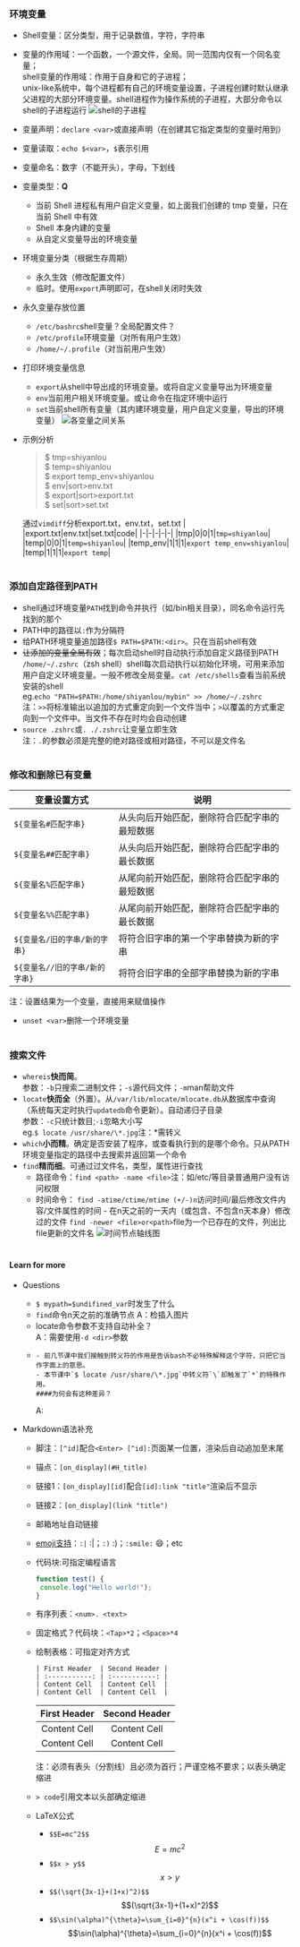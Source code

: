 ### 环境变量

- Shell变量：区分类型，用于记录数值，字符，字符串
- 变量的作用域：一个函数，一个源文件，全局。同一范围内仅有一个同名变量；  
  shell变量的作用域：作用于自身和它的子进程；  
  unix-like系统中，每个进程都有自己的环境变量设置，子进程创建时默认继承父进程的大部分环境变量。shell进程作为操作系统的子进程，大部分命令以shell的子进程运行
  ![shell的子进程](https://doc.shiyanlou.com/linux_base/5-2.png)
- 变量声明：`declare <var>`或直接声明（在创建其它指定类型的变量时用到）
- 变量读取：`echo $<var>`，`$`表示引用
- 变量命名：数字（不能开头），字母，下划线
- 变量类型：**Q**
  - 当前 Shell 进程私有用户自定义变量，如上面我们创建的 tmp 变量，只在当前 Shell 中有效
  - Shell 本身内建的变量
  - 从自定义变量导出的环境变量
- 环境变量分类（根据生存周期）
  - 永久生效（修改配置文件）
  - 临时。使用`export`声明即可，在shell关闭时失效
- 永久变量存放位置
  - `/etc/bashrc`shell变量？全局配置文件？
  - `/etc/profile`环境变量（对所有用户生效）
  - `/home/~/.profile`（对当前用户生效）
- 打印环境变量信息
  - `export`从shell中导出成的环境变量。或将自定义变量导出为环境变量
  - `env`当前用户相关环境变量。或让命令在指定环境中运行
  - `set`当前shell所有变量（其内建环境变量，用户自定义变量，导出的环境变量）
    ![各变量之间关系](https://doc.shiyanlou.com/linux_base/5-3.png)
- 示例分析  
  > \$ tmp=shiyanlou  
    \$ temp=shiyanlou  
    \$ export temp_env=shiyanlou  
    \$ env|sort>env.txt  
    \$ export|sort>export.txt  
    \$ set|sort>set.txt  

  通过`vimdiff`分析export.txt，env.txt，set.txt
  | |export.txt|env.txt|set.txt|code|
  |-|-|-|-|-|
  |tmp|0|0|1|`tmp=shiyanlou`|
  |temp|0|0|1|`temp=shiyanlou`|
  |temp_env|1|1|1|`export temp_env=shiyanlou`|
  |temp|1|1|1|`export temp`|
#
### 添加自定路径到PATH
- shell通过环境变量`PATH`找到命令并执行（如/bin相关目录），同名命令运行先找到的那个
- PATH中的路径以`:`作为分隔符
- 给PATH环境变量追加路径`$ PATH=$PATH:<dir>`。只在当前shell有效
- ~~让添加的变量全局有效~~；每次启动shell时自动执行添加自定义路径到PATH  
`/home/~/.zshrc`（zsh shell）shell每次启动执行以初始化环境，可用来添加用户自定义环境变量。一般不修改全局变量。`cat /etc/shells`查看当前系统安装的shell  
eg.`echo "PATH=$PATH:/home/shiyanlou/mybin" >> /home/~/.zshrc`  
注：`>>`将标准输出以追加的方式重定向到一个文件当中；`>`以覆盖的方式重定向到一个文件中。当文件不存在时均会自动创建
- `source .zshrc`或`. ./.zshrc`让变量立即生效  
注：`.`的参数必须是完整的绝对路径或相对路径，不可以是文件名
#
### 修改和删除已有变量
  |变量设置方式|说明|
  |-|-|
  |`${变量名#匹配字串}`	|从头向后开始匹配，删除符合匹配字串的最短数据|
  |`${变量名##匹配字串}`	|从头向后开始匹配，删除符合匹配字串的最长数据|
  |`${变量名%匹配字串}`	|从尾向前开始匹配，删除符合匹配字串的最短数据|
  |`${变量名%%匹配字串}`	|从尾向前开始匹配，删除符合匹配字串的最长数据|
  |`${变量名/旧的字串/新的字串}`	|将符合旧字串的第一个字串替换为新的字串|
  |`${变量名//旧的字串/新的字串}`	|将符合旧字串的全部字串替换为新的字串|  
  注：设置结果为一个变量，直接用来赋值操作
- `unset <var>`删除一个环境变量
#
### 搜索文件
- `whereis`**快而简**。  
参数：`-b`只搜索二进制文件；`-s`源代码文件；`-m`man帮助文件
- `locate`**快而全**（外置）。从`/var/lib/mlocate/mlocate.db`从数据库中查询（系统每天定时执行`updatedb`命令更新）。自动递归子目录  
参数：`-c`只统计数目;`-i`忽略大小写  
eg.`$ locate /usr/share/\*.jpg`注：*需转义
- `which`**小而精**。确定是否安装了程序，或查看执行到的是哪个命令。只从PATH环境变量指定的路径中去搜索并返回第一个命令
- `find`**精而细**。可通过过文件名，类型，属性进行查找  
  - 路径命令：`find <path> -name <file>`注：如/etc/等目录普通用户没有访问权限
  - 时间命令：
  `find -atime/ctime/mtime (+/-)n`访问时间/最后修改文件内容/文件属性的时间 - 在n天之前的一天内（或包含、不包含n天本身）修改过的文件
  `find -newer <file>or<path>`file为一个已存在的文件，列出比file更新的文件名
  ![时间节点轴线图](https://doc.shiyanlou.com/linux_base/5-8.png)
#
#### Learn for more
- Questions
  - `$ mypath=$undifined_var`时发生了什么
  - `find`命令n天之前的准确节点
    A：检插入图片
  - locate命令参数不支持自动补全？  
    A：需要使用`-d <dir>`参数
  - ```
    - 前几节课中我们接触到转义符的作用是告诉bash不必特殊解释这个字符，只把它当作字面上的意思。
    - 本节课中`$ locate /usr/share/\*.jpg`中转义符`\`却触发了`*`的特殊作用。
    ####为何会有这种差异？
    ```
    A:

- Markdown语法补充
  - 脚注：`[^id]`配合`<Enter> [^id]:`页面某一位置，渲染后自动追加至末尾
  - 锚点：`[on_display](#H_title)`
  - 链接1：`[on_display][id]`配合`[id]:link "title"`渲染后不显示
  - 链接2：`[on_display](link "title")`
  - 邮箱地址自动链接
  - [emoji支持](https://www.webfx.com/tools/emoji-cheat-sheet/ "emoji对应代码")：`:|` :|；`:)` :)；`:smile:` :smile:；etc
  - 代码块:可指定编程语言
    ```javascript
    function test() {
  	 console.log("Hello world!");
    }
    ```
  - 有序列表：`<num>. <text>`
  - 固定格式？代码块：`<Tap>*2`；`<Space>*4`
  - 绘制表格：可指定对齐方式
    ```
    | First Header  | Second Header |
    | :-----------: | :-----------: |
    | Content Cell  | Content Cell  |
    | Content Cell  | Content Cell  |
    ```  
    | First Header  | Second Header |
    | :-----------: | :-----------: |
    | Content Cell  | Content Cell  |
    | Content Cell  | Content Cell  |

    注：必须有表头（分割线）且必须为首行；严谨空格不要求；以表头确定缩进
  - `> code`引用文本以头部确定缩进
  - LaTeX公式
    - ```$$E=mc^2$$```  
    $$E=mc^2$$
    - ```$$x > y$$```  
    $$x>y$$
    - ```$$(\sqrt{3x-1}+(1+x)^2)$$```  
    $$(\sqrt{3x-1}+(1+x)^2)$$  
    - ```$$\sin(\alpha)^{\theta}=\sum_{i=0}^{n}(x^i + \cos(f))$$```  
    $$\sin(\alpha)^{\theta}=\sum_{i=0}^{n}(x^i + \cos(f))$$  

